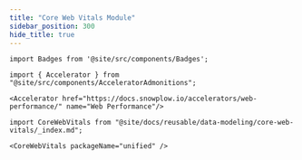 ```yaml
---
title: "Core Web Vitals Module"
sidebar_position: 300
hide_title: true
---
```


```mdx-code-block
import Badges from '@site/src/components/Badges';
```

<Badges badgeType="dbt-package Release" pkg="unified"></Badges>

```mdx-code-block
import { Accelerator } from "@site/src/components/AcceleratorAdmonitions";

<Accelerator href="https://docs.snowplow.io/accelerators/web-performance/" name="Web Performance"/>
```

```mdx-code-block
import CoreWebVitals from "@site/docs/reusable/data-modeling/core-web-vitals/_index.md";

<CoreWebVitals packageName="unified" />
```
